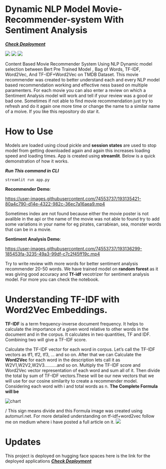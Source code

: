 # Dynamic NLP Model Movie-Recommender-system With Sentiment Analysis  
<a href = 'https://huggingface.co/spaces/TusharNautiyal/Dynamic-Movie-Recommender-With-Sentiment-Analysis'/>***Check Deployment***</a>

<a href="https://www.linkedin.com/in/tusharnautiyal/"> <img src = "https://img.shields.io/badge/LinkedIn-0077B5?style=for-the-badge&logo=linkedin&logoColor=white"/></a> <img src = "https://img.shields.io/badge/Python-FFD43B?style=for-the-badge&logo=python&logoColor=blue"/> <img src = "https://img.shields.io/badge/Streamlit-FF4B4B?style=for-the-badge&logo=Streamlit&logoColor=white"/> 

Content Based Movie Recommender System Using NLP Dynamic model selection between Bert Pre Trained Model , Bag of Words, TF-IDF, Word2Vec, And TF-IDF+Word2Vec on TMDB Dataset.
This movie recommender was created to better understand each and every NLP model based recommendation working and effective ness based on multiple paramenters.
For each movie you can also enter a review on which a Sentiment Analysis model will work and tell if your review was a good or bad one. 
Sometimes if not able to find movie recommendation just try to refresh and do it again one more time or change the name to a similar name of a moive.
If you like this repository do star it.
# How to Use
Models are loaded using cloud pickle and **session states** are used to stop model from getting downloaded again and again this increases loading speed and loading times. App is created using **streamlit**. Below is a quick demonstration of how it works.

***Run This command in CLI***

```
streamlit run app.py
```

**Recommender Demo**:

https://user-images.githubusercontent.com/74553737/193135421-80a4c790-d14e-4322-982c-36ec7a16aea9.mp4

Sometimes index are not found because either the movie poster is not avalible in the api or the name of the movie was not able to found try to add some variations in your name for eg pirates, carrabiean, sea, monster words that can be in a movie.

**Sentiment Analysis Demo**:

https://user-images.githubusercontent.com/74553737/193136299-185453fa-3235-49a3-99df-c7c2f45ff19c.mp4

Try to write review with more words for better sentiment analysis recommender 20-50 words. We have trained model on **random forest** as it was giving good accuracy and **Tf-idf** vecotrizer for  sentiment analysis model. For more you can check the notebook.

# Understanding TF-IDF with Word2Vec Embeddings.

**TF-IDF** is a term frequency-inverse document frequency. It helps to calculate the importance of a given word relative to other words in the document and in the corpus. It calculates in two quantities, TF and IDF. Combining two will give a TF-IDF score.

Calculate the TF-IDF vector for each word in corpus. Let’s call the TF-IDF vectors as tf1, tf2, tf3, ... and so on. After that we can Calculate the **Word2Vec** for each word in the description lets call it as W2V1,W2V2,W2V3..........and so on.
Multiply the TF-IDF score and Word2Vec vector representation of each word and sum all of it.
Then divide the total by sum of TF-IDF vectors.These will be our new vectors that we will use for our cosine similarity to create a recommender model.
Considering each word with i and total words as n. **The Complete Formula will be**

![chart](https://user-images.githubusercontent.com/74553737/193220196-d32d1ac3-3aae-40b5-a1c4-a52cd1b27a4d.png)

/ This sign means divide and this Formula image was created using automurl.net. For more detailed understanding on tf-idf+word2vec follow me on medium where i have posted a full article on it. <a href = 'https://medium.com/@tsa.vevo.music'><img src = 'https://img.shields.io/badge/Medium-12100E?style=for-the-badge&logo=medium&logoColor=white'/></a>

# Updates
This project is deployed on hugging face spaces here is the link for the deployed applications <a href = 'https://huggingface.co/spaces/TusharNautiyal/Dynamic-Movie-Recommender-With-Sentiment-Analysis'/>***Check Deployment***</a>
